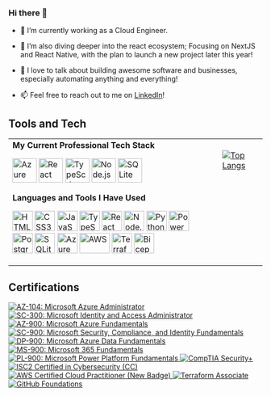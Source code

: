 ### Hi there 👋

- 🔭 I’m currently working as a Cloud Engineer. 

- 🌱 I’m also diving deeper into the react ecosystem; Focusing on NextJS and React Native, with the plan to launch a new project later this year! 

- 💬 I love to talk about building awesome software and businesses, especially automating anything and everything! 

- 📫 Feel free to reach out to me on [LinkedIn](https://www.linkedin.com/in/noah-jenkins/)!

## Tools and Tech

<table>
  <tr>
    <td>
      <b>My Current Professional Tech Stack</b>
      <br/>
      <p align="left">
        <img src="https://cdn.jsdelivr.net/gh/devicons/devicon/icons/azure/azure-original.svg" alt="Azure" width="48" height="48"/>
        <img src="https://cdn.jsdelivr.net/gh/devicons/devicon/icons/react/react-original.svg" alt="React" width="48" height="48"/>
        <img src="https://cdn.jsdelivr.net/gh/devicons/devicon/icons/typescript/typescript-original.svg" alt="TypeScript" width="48" height="48"/>
        <img src="https://cdn.jsdelivr.net/gh/devicons/devicon/icons/nodejs/nodejs-original.svg" alt="Node.js" width="48" height="48"/>
        <img src="https://cdn.jsdelivr.net/gh/devicons/devicon/icons/sqlite/sqlite-original.svg" alt="SQLite" width="48" height="48"/>
      </p>
      <b>Languages and Tools I Have Used</b>
      <br/>
      <p align="left">
        <img src="https://cdn.jsdelivr.net/gh/devicons/devicon/icons/html5/html5-original.svg" alt="HTML5" width="40" height="40"/>
        <img src="https://cdn.jsdelivr.net/gh/devicons/devicon/icons/css3/css3-original.svg" alt="CSS3" width="40" height="40"/>
        <img src="https://cdn.jsdelivr.net/gh/devicons/devicon/icons/javascript/javascript-original.svg" alt="JavaScript" width="40" height="40"/>
        <img src="https://cdn.jsdelivr.net/gh/devicons/devicon/icons/typescript/typescript-original.svg" alt="TypeScript" width="40" height="40"/>
        <img src="https://cdn.jsdelivr.net/gh/devicons/devicon/icons/react/react-original.svg" alt="React" width="40" height="40"/>
        <img src="https://cdn.jsdelivr.net/gh/devicons/devicon/icons/nodejs/nodejs-original.svg" alt="Node.js" width="40" height="40"/>
        <img src="https://cdn.jsdelivr.net/gh/devicons/devicon/icons/python/python-original.svg" alt="Python" width="40" height="40"/>
        <img src="https://cdn.jsdelivr.net/gh/devicons/devicon/icons/powershell/powershell-original.svg" alt="PowerShell" width="40" height="40"/>
        <img src="https://cdn.jsdelivr.net/gh/devicons/devicon/icons/postgresql/postgresql-original.svg" alt="PostgreSQL" width="40" height="40"/>
        <img src="https://cdn.jsdelivr.net/gh/devicons/devicon/icons/sqlite/sqlite-original.svg" alt="SQLite" width="40" height="40"/>
        <img src="https://cdn.jsdelivr.net/gh/devicons/devicon/icons/azure/azure-original.svg" alt="Azure" width="40" height="40"/>
        <img src="https://upload.wikimedia.org/wikipedia/commons/9/93/Amazon_Web_Services_Logo.svg" alt="AWS" width="60" height="40"/>
        <img src="https://cdn.jsdelivr.net/gh/devicons/devicon/icons/terraform/terraform-original.svg" alt="Terraform" width="40" height="40"/>
        <img src="https://ms-azuretools.gallerycdn.vsassets.io/extensions/ms-azuretools/visualstudiobicep/0.36.1.42791/1748626478444/Microsoft.VisualStudio.Services.Icons.Default" alt="Bicep" width="40" height="40"/>
      </p>
    </td>
    <td valign="top" style="padding-left: 24px;">
      <b></b>
      <br/>
      <a href="https://github.com/anuraghazra/github-readme-stats">
        <img src="https://github-readme-stats.vercel.app/api/top-langs/?username=noahjenkins&layout=donut&hide=css,html&langs_count=6" alt="Top Langs"/>
      </a>
    </td>
  </tr>
</table>

## Certifications

<!-- Markdown badge style for maximum compatibility -->
<p align="left">
  <a href="https://www.credly.com/badges/63316b60-f62d-4c1b-8d7c-7c8bfa41a1ba/public_url" target="_blank">
    <img src="https://img.shields.io/badge/AZ--104-Azure%20Administrator-blue?logo=microsoftazure&logoColor=white" alt="AZ-104: Microsoft Azure Administrator"/>
  </a>
  <a href="https://www.credly.com/badges/2e2d5b6c-7c1e-4e5c-9c7e-7b4e6c1b7b7e/public_url" target="_blank">
    <img src="https://img.shields.io/badge/SC--300-Identity%20and%20Access%20Admin-blue?logo=microsoftazure&logoColor=white" alt="SC-300: Microsoft Identity and Access Administrator"/>
  </a>
  <a href="https://www.credly.com/badges/70c5b6c7-8b4e-4e5c-9c7e-7b4e6c1b7b7e/public_url" target="_blank">
    <img src="https://img.shields.io/badge/AZ--900-Azure%20Fundamentals-blue?logo=microsoftazure&logoColor=white" alt="AZ-900: Microsoft Azure Fundamentals"/>
  </a>
  <a href="https://www.credly.com/badges/70c5b6c7-8b4e-4e5c-9c7e-7b4e6c1b7b7e/public_url" target="_blank">
    <img src="https://img.shields.io/badge/SC--900-Security%20Compliance%20Identity-blue?logo=microsoftazure&logoColor=white" alt="SC-900: Microsoft Security, Compliance, and Identity Fundamentals"/>
  </a>
  <a href="https://www.credly.com/badges/70c5b6c7-8b4e-4e5c-9c7e-7b4e6c1b7b7e/public_url" target="_blank">
    <img src="https://img.shields.io/badge/DP--900-Data%20Fundamentals-blue?logo=microsoftazure&logoColor=white" alt="DP-900: Microsoft Azure Data Fundamentals"/>
  </a>
  <a href="https://www.credly.com/badges/70c5b6c7-8b4e-4e5c-9c7e-7b4e6c1b7b7e/public_url" target="_blank">
    <img src="https://img.shields.io/badge/MS--900-Microsoft%20365%20Fundamentals-blue?logo=microsoftazure&logoColor=white" alt="MS-900: Microsoft 365 Fundamentals"/>
  </a>
  <a href="https://www.credly.com/badges/70c5b6c7-8b4e-4e5c-9c7e-7b4e6c1b7b7e/public_url" target="_blank">
    <img src="https://img.shields.io/badge/PL--900-Power%20Platform%20Fundamentals-blue?logo=microsoftazure&logoColor=white" alt="PL-900: Microsoft Power Platform Fundamentals"/>
  </a>
  <a href="https://www.credly.com/badges/70c5b6c7-8b4e-4e5c-9c7e-7b4e6c1b7b7e/public_url" target="_blank">
    <img src="https://img.shields.io/badge/Security+-CompTIA%20Security+-red?logo=compTIA&logoColor=white" alt="CompTIA Security+"/>
  </a>
  <a href="https://www.credly.com/badges/70c5b6c7-8b4e-4e5c-9c7e-7b4e6c1b7b7e/public_url" target="_blank">
    <img src="https://img.shields.io/badge/ISC2%20CC-Certified%20in%20Cybersecurity-blueviolet?logo=ISC2&logoColor=white" alt="ISC2 Certified in Cybersecurity (CC)"/>
  </a>
  <a href="https://www.credly.com/badges/f883de57-e9a0-4e16-83bc-255bdd58005d/public_url" target="_blank">
    <img src="https://img.shields.io/badge/AWS%20CCP-Cloud%20Practitioner-orange?logo=amazonaws&logoColor=white" alt="AWS Certified Cloud Practitioner (New Badge)"/>
  </a>
  <a href="https://www.credly.com/badges/70c5b6c7-8b4e-4e5c-9c7e-7b4e6c1b7b7e/public_url" target="_blank">
    <img src="https://img.shields.io/badge/Terraform-Associate-623CE4?logo=terraform&logoColor=white" alt="Terraform Associate"/>
  </a>
  <a href="https://www.credly.com/badges/70c5b6c7-8b4e-4e5c-9c7e-7b4e6c1b7b7e/public_url" target="_blank">
    <img src="https://img.shields.io/badge/GitHub-Foundations-181717?logo=github&logoColor=white" alt="GitHub Foundations"/>
  </a>
</p>

